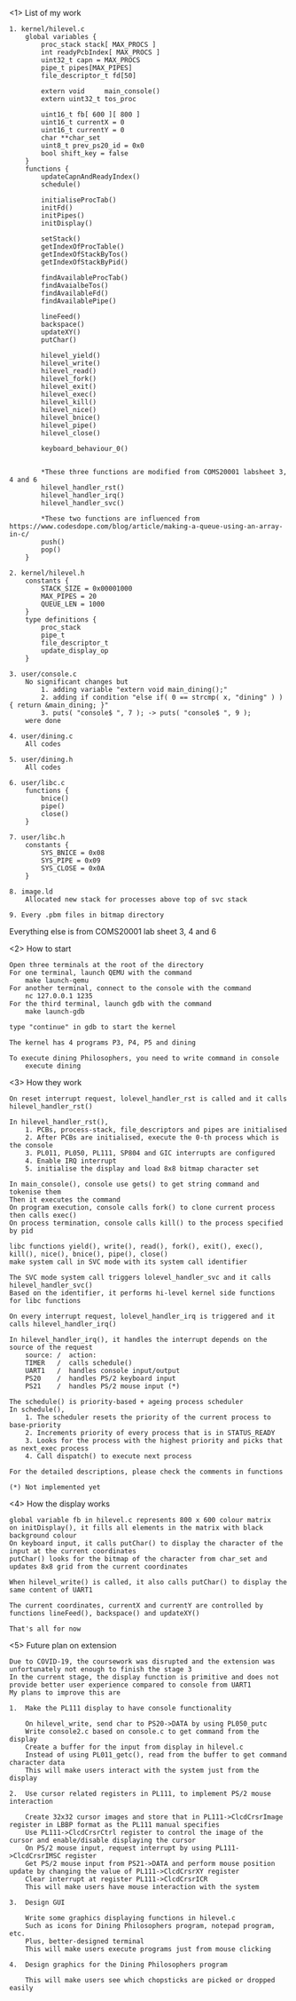 <1> List of my work
    
    1. kernel/hilevel.c
        global variables {
            proc_stack stack[ MAX_PROCS ]
            int readyPcbIndex[ MAX_PROCS ]
            uint32_t capn = MAX_PROCS
            pipe_t pipes[MAX_PIPES]
            file_descriptor_t fd[50]

            extern void     main_console()
            extern uint32_t tos_proc

            uint16_t fb[ 600 ][ 800 ]
            uint16_t currentX = 0
            uint16_t currentY = 0
            char **char_set
            uint8_t prev_ps20_id = 0x0
            bool shift_key = false
        }
        functions {
            updateCapnAndReadyIndex()
            schedule()

            initialiseProcTab()
            initFd()
            initPipes()
            initDisplay()

            setStack()
            getIndexOfProcTable()
            getIndexOfStackByTos()
            getIndexOfStackByPid()

            findAvailableProcTab()
            findAvaialbeTos()
            findAvailableFd()
            findAvailablePipe()

            lineFeed()
            backspace()
            updateXY()
            putChar()

            hilevel_yield()
            hilevel_write()
            hilevel_read()
            hilevel_fork()
            hilevel_exit()
            hilevel_exec()
            hilevel_kill()
            hilevel_nice()
            hilevel_bnice()
            hilevel_pipe()
            hilevel_close()

            keyboard_behaviour_0()
            
            
            *These three functions are modified from COMS20001 labsheet 3, 4 and 6 
            hilevel_handler_rst()
            hilevel_handler_irq()
            hilevel_handler_svc()

            *These two functions are influenced from https://www.codesdope.com/blog/article/making-a-queue-using-an-array-in-c/
            push()
            pop()
        }

    2. kernel/hilevel.h
        constants {
            STACK_SIZE = 0x00001000
            MAX_PIPES = 20
            QUEUE_LEN = 1000
        }
        type definitions {
            proc_stack
            pipe_t
            file_descriptor_t
            update_display_op
        }

    3. user/console.c
        No significant changes but
            1. adding variable "extern void main_dining();"
            2. adding if condition "else if( 0 == strcmp( x, "dining" ) ) { return &main_dining; }"
            3. puts( "console$ ", 7 ); -> puts( "console$ ", 9 );
        were done
    
    4. user/dining.c
        All codes
    
    5. user/dining.h
        All codes
    
    6. user/libc.c
        functions {
            bnice()
            pipe()
            close()
        }
    
    7. user/libc.h
        constants {
            SYS_BNICE = 0x08
            SYS_PIPE = 0x09
            SYS_CLOSE = 0x0A
        }
    
    8. image.ld
        Allocated new stack for processes above top of svc stack

    9. Every .pbm files in bitmap directory

Everything else is from COMS20001 lab sheet 3, 4 and 6

<2> How to start

    Open three terminals at the root of the directory
    For one terminal, launch QEMU with the command
        make launch-qemu
    For another terminal, connect to the console with the command
        nc 127.0.0.1 1235
    For the third terminal, launch gdb with the command
        make launch-gdb
    
    type "continue" in gdb to start the kernel

    The kernel has 4 programs P3, P4, P5 and dining

    To execute dining Philosophers, you need to write command in console
        execute dining

<3> How they work

    On reset interrupt request, lolevel_handler_rst is called and it calls hilevel_handler_rst()

    In hilevel_handler_rst(),
        1. PCBs, process-stack, file_descriptors and pipes are initialised
        2. After PCBs are initialised, execute the 0-th process which is the console
        3. PL011, PL050, PL111, SP804 and GIC interrupts are configured
        4. Enable IRQ interrupt
        5. initialise the display and load 8x8 bitmap character set
    
    In main_console(), console use gets() to get string command and tokenise them
    Then it executes the command
    On program execution, console calls fork() to clone current process then calls exec()
    On process termination, console calls kill() to the process specified by pid

    libc functions yield(), write(), read(), fork(), exit(), exec(), kill(), nice(), bnice(), pipe(), close()
    make system call in SVC mode with its system call identifier

    The SVC mode system call triggers lolevel_handler_svc and it calls hilevel_handler_svc()
    Based on the identifier, it performs hi-level kernel side functions for libc functions

    On every interrupt request, lolevel_handler_irq is triggered and it calls hilevel_handler_irq()

    In hilevel_handler_irq(), it handles the interrupt depends on the source of the request
        source: /  action:
        TIMER   /  calls schedule()
        UART1   /  handles console input/output
        PS20    /  handles PS/2 keyboard input
        PS21    /  handles PS/2 mouse input (*)
    
    The schedule() is priority-based + ageing process scheduler
    In schedule(),
        1. The scheduler resets the priority of the current process to base-priority
        2. Increments priority of every process that is in STATUS_READY
        3. Looks for the process with the highest priority and picks that as next_exec process
        4. Call dispatch() to execute next process

    For the detailed descriptions, please check the comments in functions

    (*) Not implemented yet

<4> How the display works
    
    global variable fb in hilevel.c represents 800 x 600 colour matrix
    on initDisplay(), it fills all elements in the matrix with black background colour
    On keyboard input, it calls putChar() to display the character of the input at the current coordinates
    putChar() looks for the bitmap of the character from char_set and updates 8x8 grid from the current coordinates
    
    When hilevel_write() is called, it also calls putChar() to display the same content of UART1

    The current coordinates, currentX and currentY are controlled by functions lineFeed(), backspace() and updateXY()

    That's all for now

<5> Future plan on extension

    Due to COVID-19, the coursework was disrupted and the extension was unfortunately not enough to finish the stage 3
    In the current stage, the display function is primitive and does not provide better user experience compared to console from UART1
    My plans to improve this are
    
    1.  Make the PL111 display to have console functionality

        On hilevel_write, send char to PS20->DATA by using PL050_putc
        Write console2.c based on console.c to get command from the display
        Create a buffer for the input from display in hilevel.c
        Instead of using PL011_getc(), read from the buffer to get command character data
        This will make users interact with the system just from the display
    
    2.  Use cursor related registers in PL111, to implement PS/2 mouse interaction

        Create 32x32 cursor images and store that in PL111->ClcdCrsrImage register in LBBP format as the PL111 manual specifies
        Use PL111->ClcdCrsrCtrl register to control the image of the cursor and enable/disable displaying the cursor
        On PS/2 mouse input, request interrupt by using PL111->ClcdCrsrIMSC register
        Get PS/2 mouse input from PS21->DATA and perform mouse position update by changing the value of PL111->ClcdCrsrXY register
        Clear interrupt at register PL111->ClcdCrsrICR
        This will make users have mouse interaction with the system

    3.  Design GUI

        Write some graphics displaying functions in hilevel.c
        Such as icons for Dining Philosophers program, notepad program, etc.
        Plus, better-designed terminal
        This will make users execute programs just from mouse clicking
    
    4.  Design graphics for the Dining Philosophers program

        This will make users see which chopsticks are picked or dropped easily
